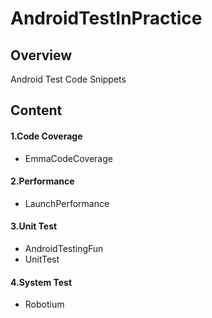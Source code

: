 AndroidTestInPractice
=====================

## Overview
Android Test Code Snippets

## Content

#### 1.Code Coverage

- EmmaCodeCoverage

#### 2.Performance

- LaunchPerformance

#### 3.Unit Test

- AndroidTestingFun
- UnitTest

#### 4.System Test

- Robotium


